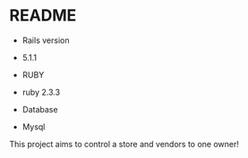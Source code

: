 # README

* Rails version
 - 5.1.1

* RUBY
 - ruby 2.3.3

 * Database
 - Mysql

This project aims to control a store and vendors to one owner!